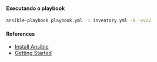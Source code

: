 #### Executando o playbook

```sh
ansible-playbook playbook.yml -i inventory.yml -k -vvvv
```

#### References

- [Install Ansible](http://docs.ansible.com/ansible/intro_installation.html)
- [Getting Started](http://docs.ansible.com/ansible/intro_getting_started.html)